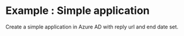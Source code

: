 # Example : Simple application

Create a simple application in Azure AD with reply url and end date set.
